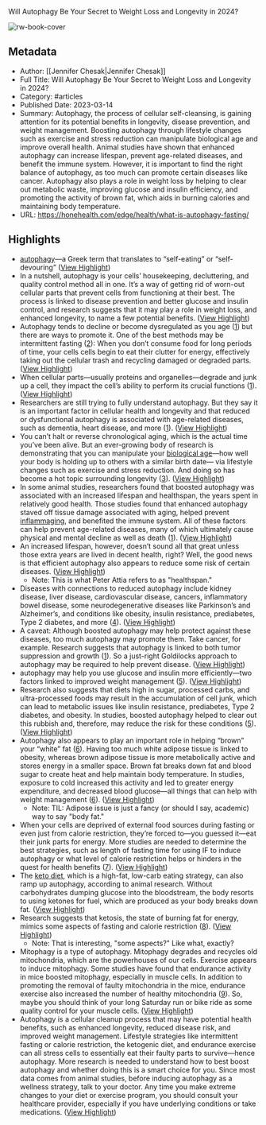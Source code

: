 Will Autophagy Be Your Secret to Weight Loss and Longevity in 2024?

![rw-book-cover](https://honehealth.com/wp-content/uploads/2023/03/Autophagy_Weight_Loss_Longevity.webp)

## Metadata
- Author: [[Jennifer Chesak|Jennifer Chesak]]
- Full Title: Will Autophagy Be Your Secret to Weight Loss and Longevity in 2024?
- Category: #articles
- Published Date: 2023-03-14
- Summary: Autophagy, the process of cellular self-cleansing, is gaining attention for its potential benefits in longevity, disease prevention, and weight management. Boosting autophagy through lifestyle changes such as exercise and stress reduction can manipulate biological age and improve overall health. Animal studies have shown that enhanced autophagy can increase lifespan, prevent age-related diseases, and benefit the immune system. However, it is important to find the right balance of autophagy, as too much can promote certain diseases like cancer. Autophagy also plays a role in weight loss by helping to clear out metabolic waste, improving glucose and insulin efficiency, and promoting the activity of brown fat, which aids in burning calories and maintaining body temperature.
- URL: https://honehealth.com/edge/health/what-is-autophagy-fasting/

## Highlights
- [autophagy](https://www.tiktok.com/tag/autophagy?lang=en)—a Greek term that translates to “self-eating” or “self-devouring” ([View Highlight](https://read.readwise.io/read/01hkwg399567fmk2qcmgpf10wf))
- In a nutshell, autophagy is your cells’ housekeeping, decluttering, and quality control method all in one. It’s a way of getting rid of worn-out cellular parts that prevent cells from functioning at their best. The process is linked to disease prevention and better glucose and insulin control, and research suggests that it may play a role in weight loss, and enhanced longevity, to name a few potential benefits. ([View Highlight](https://read.readwise.io/read/01hkwg458dw6wyym0tj7v3z2dg))
- Autophagy tends to decline or become dysregulated as you age ([1](https://www.nature.com/articles/s43587-021-00098-4)) but there are ways to promote it. One of the best methods may be intermittent fasting ([2](https://www.ncbi.nlm.nih.gov/pmc/articles/PMC4337954/)): When you don’t consume food for long periods of time, your cells cells begin to eat their clutter for energy, effectively taking out the cellular trash and recycling damaged or degraded parts. ([View Highlight](https://read.readwise.io/read/01hkwg5g2aqt2c0a7mbz94xjrh))
- When cellular parts—usually proteins and organelles—degrade and junk up a cell, they impact the cell’s ability to perform its crucial functions ([1](https://www.nature.com/articles/s43587-021-00098-4)). ([View Highlight](https://read.readwise.io/read/01hkwg6jsz1dghnp6g9czvqr6a))
- Researchers are still trying to fully understand autophagy. But they say it is an important factor in cellular health and longevity and that reduced or dysfunctional autophagy is associated with age-related diseases, such as dementia, heart disease, and more ([1](https://www.nature.com/articles/s43587-021-00098-4)). ([View Highlight](https://read.readwise.io/read/01hkwg8pap86hzr34fdbc5j8rd))
- You can’t halt or reverse chronological aging, which is the actual time you’ve been alive. But an ever-growing body of research is demonstrating that you can manipulate your [biological age](https://honehealth.com/edge/health/chronological-age-biological-age/)—how well your body is holding up to others with a similar birth date— via lifestyle changes such as exercise and stress reduction. And doing so has become a hot topic surrounding longevity ([3](https://www.nature.com/articles/d41586-021-01915-x)). ([View Highlight](https://read.readwise.io/read/01hkwgb3vzpbv5zs5v8atpf7gd))
- In some animal studies, researchers found that boosted autophagy was associated with an increased lifespan and healthspan, the years spent in relatively good health. Those studies found that enhanced autophagy staved off tissue damage associated with aging, helped prevent [inflammaging](https://honehealth.com/edge/health/inflammaging/), and benefited the immune system. All of these factors can help prevent age-related diseases, many of which ultimately cause physical and mental decline as well as death ([1](https://www.nature.com/articles/s43587-021-00098-4)). ([View Highlight](https://read.readwise.io/read/01hkwgdbt7j8jf3crkw4j6epaj))
- An increased lifespan, however, doesn’t sound all that great unless those extra years are lived in decent health, right? Well, the good news is that efficient autophagy also appears to reduce some risk of certain diseases. ([View Highlight](https://read.readwise.io/read/01hkwgeg71edw0dr886ddfy1kw))
    - Note: This is what Peter Attia refers to as "healthspan."
- Diseases with connections to reduced autophagy include kidney disease, liver disease, cardiovascular disease, cancers, inflammatory bowel disease, some neurodegenerative diseases like Parkinson’s and Alzheimer’s, and conditions like obesity, insulin resistance, prediabetes, Type 2 diabetes, and more ([4](https://pubmed.ncbi.nlm.nih.gov/31277291/)). ([View Highlight](https://read.readwise.io/read/01hkwgg2hvkjjdznjrh5t5h90x))
- A caveat: Although boosted autophagy may help protect against these diseases, too much autophagy may promote them. Take cancer, for example. Research suggests that autophagy is linked to both tumor suppression and growth ([1](https://www.nature.com/articles/s43587-021-00098-4)). So a just-right Goldilocks approach to autophagy may be required to help prevent disease. ([View Highlight](https://read.readwise.io/read/01hkwggr4hxbt5sdtqky0tbkax))
- autophagy may help you use glucose and insulin more efficiently—two factors linked to improved weight management ([5](https://www.sciencedirect.com/science/article/abs/pii/S0753332218309053#preview-section-snippets)). ([View Highlight](https://read.readwise.io/read/01hkwghrhwgm0bfrrx6w3pcqce))
- Research also suggests that diets high in sugar, processed carbs, and ultra-processed foods may result in the accumulation of cell junk, which can lead to metabolic issues like insulin resistance, prediabetes, Type 2 diabetes, and obesity. In studies, boosted autophagy helped to clear out this rubbish and, therefore, may reduce the risk for these conditions ([5](https://www.sciencedirect.com/science/article/abs/pii/S0753332218309053#preview-section-snippets)). ([View Highlight](https://read.readwise.io/read/01hkwgjt9bs9ze9syybyfr7qtp))
- Autophagy also appears to play an important role in helping “brown” your “white” fat ([6](https://www.nih.gov/news-events/nih-research-matters/how-brown-fat-improves-metabolism)). Having too much white adipose tissue is linked to obesity, whereas brown adipose tissue is more metabolically active and stores energy in a smaller space. Brown fat breaks down fat and blood sugar to create heat and help maintain body temperature. In studies, exposure to cold increased this activity and led to greater energy expenditure, and decreased blood glucose—all things that can help with weight management ([6](https://www.nih.gov/news-events/nih-research-matters/how-brown-fat-improves-metabolism)). ([View Highlight](https://read.readwise.io/read/01hkwgq4zw5gh6fhq7qdpj5c8j))
    - Note: TIL: Adipose issue is just a fancy (or should I say, academic) way to say "body fat."
- When your cells are deprived of external food sources during fasting or even just from calorie restriction, they’re forced to—you guessed it—eat their junk parts for energy. More studies are needed to determine the best strategies, such as length of fasting time for using IF to induce autophagy or what level of calorie restriction helps or hinders in the quest for health benefits ([7](https://onlinelibrary.wiley.com/doi/full/10.1002/jcsm.12611)). ([View Highlight](https://read.readwise.io/read/01hkwgsvhghrg0846xvt7sf903))
- The [keto diet](https://honehealth.com/edge/nutrition/keto-diet-for-men/), which is a high-fat, low-carb eating strategy, can also ramp up autophagy, according to animal research. Without carbohydrates dumping glucose into the bloodstream, the body resorts to using ketones for fuel, which are produced as your body breaks down fat. ([View Highlight](https://read.readwise.io/read/01hkwgtmmn4jx89wz0jhr9nqb1))
- Research suggests that ketosis, the state of burning fat for energy, mimics some aspects of fasting and calorie restriction ([8](https://pubmed.ncbi.nlm.nih.gov/33705944/)). ([View Highlight](https://read.readwise.io/read/01hkwgtxx94vk78cm89qbad67z))
    - Note: That is interesting, "some aspects?" Like what, exactly?
- Mitophagy is a type of autophagy. Mitophagy degrades and recycles old mitochondria, which are the powerhouses of our cells.
  Exercise appears to induce mitophagy. Some studies have found that endurance activity in mice boosted mitophagy, especially in muscle cells. In addition to promoting the removal of faulty mitochondria in the mice, endurance exercise also increased the number of healthy mitochondria ([9](https://physoc.onlinelibrary.wiley.com/doi/10.1113/JP278853)). So, maybe you should think of your long Saturday run or bike ride as some quality control for your muscle cells. ([View Highlight](https://read.readwise.io/read/01hkwgxm19e7xm2743mjvm0m18))
- Autophagy is a cellular cleanup process that may have potential health benefits, such as enhanced longevity, reduced disease risk, and improved weight management. Lifestyle strategies like intermittent fasting or calorie restriction, the ketogenic diet, and endurance exercise can all stress cells to essentially eat their faulty parts to survive—hence autophagy. More research is needed to understand how to best boost autophagy and whether doing this is a smart choice for you. Since most data comes from animal studies, before inducing autophagy as a wellness strategy, talk to your doctor. Any time you make extreme changes to your diet or exercise program, you should consult your healthcare provider, especially if you have underlying conditions or take medications. ([View Highlight](https://read.readwise.io/read/01hkwgxx47g79evj129derp2n2))
